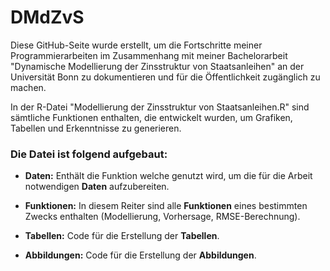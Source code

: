 # DMdZvS
Diese GitHub-Seite wurde erstellt, um die Fortschritte meiner Programmierarbeiten im Zusammenhang mit meiner Bachelorarbeit "Dynamische Modellierung der Zinsstruktur von Staatsanleihen" an der Universität Bonn zu dokumentieren und für die Öffentlichkeit zugänglich zu machen.

In der R-Datei "Modellierung der Zinsstruktur von Staatsanleihen.R" sind sämtliche Funktionen enthalten, die entwickelt wurden, um Grafiken, Tabellen und Erkenntnisse zu generieren.


### Die Datei ist folgend aufgebaut:

- **Daten:**         Enthält die Funktion welche genutzt wird, um die für die Arbeit notwendigen **Daten** aufzubereiten.

- **Funktionen:**   In diesem Reiter sind alle **Funktionen** eines bestimmten Zwecks enthalten (Modellierung, Vorhersage, RMSE-Berechnung).

- **Tabellen:**      Code für die Erstellung der **Tabellen**.

- **Abbildungen:**  Code für die Erstellung der **Abbildungen**.
